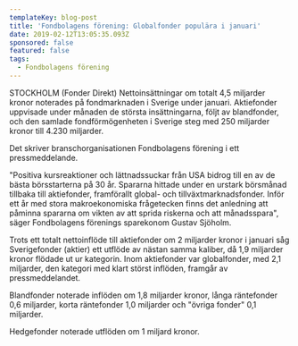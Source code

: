 ```yaml
---
templateKey: blog-post
title: 'Fondbolagens förening: Globalfonder populära i januari'
date: 2019-02-12T13:05:35.093Z
sponsored: false
featured: false
tags:
  - Fondbolagens förening
---
```

STOCKHOLM (Fonder Direkt) Nettoinsättningar om totalt 4,5 miljarder kronor noterades på fondmarknaden i Sverige under januari. Aktiefonder uppvisade under månaden de största insättningarna, följt av blandfonder, och den samlade fondförmögenheten i Sverige steg med 250 miljarder kronor till 4.230 miljarder.



Det skriver branschorganisationen Fondbolagens förening i ett pressmeddelande.



"Positiva kursreaktioner och lättnadssuckar från USA bidrog till en av de bästa börsstarterna på 30 år. Spararna hittade under en urstark börsmånad tillbaka till aktiefonder, framförallt global- och tillväxtmarknadsfonder. Inför ett år med stora makroekonomiska frågetecken finns det anledning att påminna spararna om vikten av att sprida riskerna och att månadsspara", säger Fondbolagens förenings sparekonom Gustav Sjöholm.



Trots ett totalt nettoinflöde till aktiefonder om 2 miljarder kronor i januari såg Sverigefonder (aktier) ett utflöde av nästan samma kaliber, då 1,9 miljarder kronor flödade ut ur kategorin. Inom aktiefonder var globalfonder, med 2,1 miljarder, den kategori med klart störst inflöden, framgår av pressmeddelandet.



Blandfonder noterade inflöden om 1,8 miljarder kronor, långa räntefonder 0,6 miljarder, korta räntefonder 1,0 miljarder och "övriga fonder" 0,1 miljarder.



Hedgefonder noterade utflöden om 1 miljard kronor.
